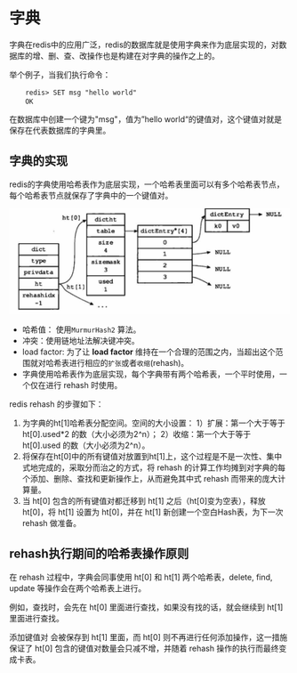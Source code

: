 # 字典

字典在redis中的应用广泛，redis的数据库就是使用字典来作为底层实现的，对数据库的增、删、查、改操作也是构建在对字典的操作之上的。

举个例子，当我们执行命令：
```
	redis> SET msg "hello world"
 	OK
```
在数据库中创建一个键为"msg"，值为”hello world“的键值对，这个键值对就是保存在代表数据库的字典里。

## 字典的实现

redis的字典使用哈希表作为底层实现，一个哈希表里面可以有多个哈希表节点，每个哈希表节点就保存了字典中的一个键值对。

![](https://github.com/snipercy/Notes/blob/master/image/map-hash.jpg)

- 哈希值： 使用`MurmurHash2` 算法。
- 冲突：使用链地址法解决键冲突。
- load factor: 为了让 **load factor** 维持在一个合理的范围之内，当超出这个范围就对哈希表进行相应的`扩张`或者`收缩`(rehash)。
- 字典使用哈希表作为底层实现，每个字典带有两个哈希表，一个平时使用，一个仅在进行 rehash 时使用。

redis rehash 的步骤如下：

1. 为字典的ht[1]哈希表分配空间。空间的大小设置：
1）扩展：第一个大于等于 ht[0].used*2 的数（大小必须为2^n）；
2）收缩：第一个大于等于 ht[0].used 的数（大小必须为2^n）。
2. 将保存在ht[0]中的所有键值对放置到ht[1]上，这个过程是不是一次性、集中式地完成的，采取分而治之的方式，将 rehash 的计算工作均摊到对字典的每个添加、删除、查找和更新操作上，从而避免其中式 rehash 而带来的庞大计算量。
3. 当 ht[0] 包含的所有键值对都迁移到 ht[1] 之后（ht[0]变为空表），释放ht[0]，将 ht[1] 设置为 ht[0]，并在 ht[1] 新创建一个空白Hash表，为下一次 rehash 做准备。
 
## rehash执行期间的哈希表操作原则

在 rehash 过程中，字典会同事使用 ht[0] 和 ht[1] 两个哈希表，delete, find, update 等操作会在两个哈希表上进行。

例如，查找时，会先在 ht[0] 里面进行查找，如果没有找的话，就会继续到 ht[1] 里面进行查找。

添加键值对 会被保存到 ht[1] 里面，而 ht[0] 则不再进行任何添加操作，这一措施保证了 ht[0] 包含的键值对数量会只减不增，并随着 rehash 操作的执行而最终变成卡表。














